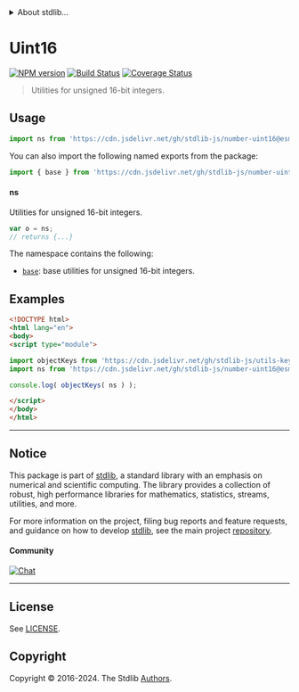 <!--

@license Apache-2.0

Copyright (c) 2018 The Stdlib Authors.

Licensed under the Apache License, Version 2.0 (the "License");
you may not use this file except in compliance with the License.
You may obtain a copy of the License at

   http://www.apache.org/licenses/LICENSE-2.0

Unless required by applicable law or agreed to in writing, software
distributed under the License is distributed on an "AS IS" BASIS,
WITHOUT WARRANTIES OR CONDITIONS OF ANY KIND, either express or implied.
See the License for the specific language governing permissions and
limitations under the License.

-->


<details>
  <summary>
    About stdlib...
  </summary>
  <p>We believe in a future in which the web is a preferred environment for numerical computation. To help realize this future, we've built stdlib. stdlib is a standard library, with an emphasis on numerical and scientific computation, written in JavaScript (and C) for execution in browsers and in Node.js.</p>
  <p>The library is fully decomposable, being architected in such a way that you can swap out and mix and match APIs and functionality to cater to your exact preferences and use cases.</p>
  <p>When you use stdlib, you can be absolutely certain that you are using the most thorough, rigorous, well-written, studied, documented, tested, measured, and high-quality code out there.</p>
  <p>To join us in bringing numerical computing to the web, get started by checking us out on <a href="https://github.com/stdlib-js/stdlib">GitHub</a>, and please consider <a href="https://opencollective.com/stdlib">financially supporting stdlib</a>. We greatly appreciate your continued support!</p>
</details>

# Uint16

[![NPM version][npm-image]][npm-url] [![Build Status][test-image]][test-url] [![Coverage Status][coverage-image]][coverage-url] <!-- [![dependencies][dependencies-image]][dependencies-url] -->

> Utilities for unsigned 16-bit integers.



<section class="usage">

## Usage

```javascript
import ns from 'https://cdn.jsdelivr.net/gh/stdlib-js/number-uint16@esm/index.mjs';
```

You can also import the following named exports from the package:

```javascript
import { base } from 'https://cdn.jsdelivr.net/gh/stdlib-js/number-uint16@esm/index.mjs';
```

#### ns

Utilities for unsigned 16-bit integers.

```javascript
var o = ns;
// returns {...}
```

The namespace contains the following:

<!-- <toc pattern="*"> -->

<div class="namespace-toc">

-   <span class="signature">[`base`][@stdlib/number/uint16/base]</span><span class="delimiter">: </span><span class="description">base utilities for unsigned 16-bit integers.</span>

</div>

<!-- </toc> -->

</section>

<!-- /.usage -->

<section class="examples">

## Examples

<!-- TODO: better examples -->

<!-- eslint no-undef: "error" -->

```html
<!DOCTYPE html>
<html lang="en">
<body>
<script type="module">

import objectKeys from 'https://cdn.jsdelivr.net/gh/stdlib-js/utils-keys@esm/index.mjs';
import ns from 'https://cdn.jsdelivr.net/gh/stdlib-js/number-uint16@esm/index.mjs';

console.log( objectKeys( ns ) );

</script>
</body>
</html>
```

</section>

<!-- /.examples -->

<!-- Section for related `stdlib` packages. Do not manually edit this section, as it is automatically populated. -->

<section class="related">

</section>

<!-- /.related -->

<!-- Section for all links. Make sure to keep an empty line after the `section` element and another before the `/section` close. -->


<section class="main-repo" >

* * *

## Notice

This package is part of [stdlib][stdlib], a standard library with an emphasis on numerical and scientific computing. The library provides a collection of robust, high performance libraries for mathematics, statistics, streams, utilities, and more.

For more information on the project, filing bug reports and feature requests, and guidance on how to develop [stdlib][stdlib], see the main project [repository][stdlib].

#### Community

[![Chat][chat-image]][chat-url]

---

## License

See [LICENSE][stdlib-license].


## Copyright

Copyright &copy; 2016-2024. The Stdlib [Authors][stdlib-authors].

</section>

<!-- /.stdlib -->

<!-- Section for all links. Make sure to keep an empty line after the `section` element and another before the `/section` close. -->

<section class="links">

[npm-image]: http://img.shields.io/npm/v/@stdlib/number-uint16.svg
[npm-url]: https://npmjs.org/package/@stdlib/number-uint16

[test-image]: https://github.com/stdlib-js/number-uint16/actions/workflows/test.yml/badge.svg?branch=main
[test-url]: https://github.com/stdlib-js/number-uint16/actions/workflows/test.yml?query=branch:main

[coverage-image]: https://img.shields.io/codecov/c/github/stdlib-js/number-uint16/main.svg
[coverage-url]: https://codecov.io/github/stdlib-js/number-uint16?branch=main

<!--

[dependencies-image]: https://img.shields.io/david/stdlib-js/number-uint16.svg
[dependencies-url]: https://david-dm.org/stdlib-js/number-uint16/main

-->

[chat-image]: https://img.shields.io/gitter/room/stdlib-js/stdlib.svg
[chat-url]: https://app.gitter.im/#/room/#stdlib-js_stdlib:gitter.im

[stdlib]: https://github.com/stdlib-js/stdlib

[stdlib-authors]: https://github.com/stdlib-js/stdlib/graphs/contributors

[umd]: https://github.com/umdjs/umd
[es-module]: https://developer.mozilla.org/en-US/docs/Web/JavaScript/Guide/Modules

[deno-url]: https://github.com/stdlib-js/number-uint16/tree/deno
[deno-readme]: https://github.com/stdlib-js/number-uint16/blob/deno/README.md
[umd-url]: https://github.com/stdlib-js/number-uint16/tree/umd
[umd-readme]: https://github.com/stdlib-js/number-uint16/blob/umd/README.md
[esm-url]: https://github.com/stdlib-js/number-uint16/tree/esm
[esm-readme]: https://github.com/stdlib-js/number-uint16/blob/esm/README.md
[branches-url]: https://github.com/stdlib-js/number-uint16/blob/main/branches.md

[stdlib-license]: https://raw.githubusercontent.com/stdlib-js/number-uint16/main/LICENSE

<!-- <toc-links> -->

[@stdlib/number/uint16/base]: https://github.com/stdlib-js/number-uint16-base/tree/esm

<!-- </toc-links> -->

</section>

<!-- /.links -->
